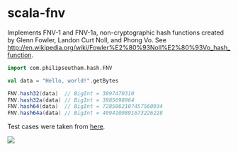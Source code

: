 # scala-fnv
Implements FNV-1 and FNV-1a, non-cryptographic hash functions created by Glenn Fowler, Landon Curt Noll, and Phong Vo. 
See http://en.wikipedia.org/wiki/Fowler%E2%80%93Noll%E2%80%93Vo_hash_function. 

```scala
import com.philipsoutham.hash.FNV

val data = "Hello, world!".getBytes

FNV.hash32(data)  // BigInt = 3897470310
FNV.hash32a(data) // BigInt = 3985698964
FNV.hash64(data)  // BigInt = 7285062107457560934
FNV.hash64a(data) // BigInt = 4094109891673226228
```

Test cases were taken from [here](http://www.isthe.com/chongo/src/fnv/test_fnv.c).

<a href='https://bintray.com/philipsoutham/maven/scala-fnv/view?source=watch' alt='Get automatic notifications about new "scala-fnv" versions'><img src='https://www.bintray.com/docs/images/bintray_badge_color.png'></a>
